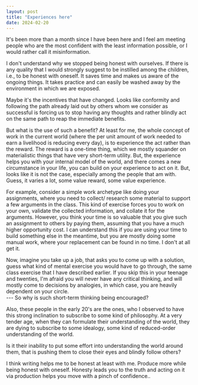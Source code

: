 ```yaml
---
layout: post
title: "Experiences here"
date: 2024-02-20
---
```



It's been more than a month since I have been here and I feel am meeting people who are the most confident with the least information possible, or  I would rather call it misinformation.

I don't understand why we stopped being honest with ourselves. If there is any quality that I would strongly suggest to be instilled among the children, i.e., to be honest with oneself. It saves time and makes us aware of the ongoing things. It takes practice and can easily be washed away by the environment in which we are exposed.

Maybe it's the incentives that have changed. Looks like conformity and following the path already laid out by others whom we consider as successful is forcing us to stop having any thoughts and rather blindly act on the same path to reap the immediate benefits.

But what is the use of such a benefit? At least for me, the whole concept of work in the current world (where the per unit amount of work needed to earn a livelihood is reducing every day), is to experience the act rather than the reward. The reward is a one-time thing, which we mostly squander on materialistic things that have very short-term utility. 
But, the experience helps you with your internal model of the world, and there comes a new circumstance in your life, you can build on your experience to act on it. But, looks like it is not the case, especially among the people that am with. Guess, it varies a lot, some value reward, some value experience.

For example, consider a simple work archetype like doing your assignments, where you need to collect/ research some material to support a few arguments in the class. This kind of exercise forces you to work on your own, validate the collected information, and collate it for the arguments. However, you think your time is so valuable that you give such an assignment to others by paying them, assuming that you have a much higher opportunity cost. I can understand this if you are using your time to build something else in the meantime, but you are mostly doing some manual work, where your replacement can be found in no time. I don't at all get it.

Now, imagine you take up a job, that asks you to come up with a solution, guess what kind of mental exercise you would have to go through, the same class exercise that I have described earlier. If you skip this in your teenage and twenties, I'm afraid you will never have any critical thinking, and will mostly come to decisions by analogies, in which case, you are heavily dependent on your circle. <br>
--- So why is such short-term thinking being encouraged?

Also, these people in the early 20's are the ones, who I observed to have this strong inclination to subscribe to some kind of philosophy. At a very tender age, when they can formulate their understanding of the world, they are dying to subscribe to some idealogy, some kind of reduced-order understanding of the world. 

Is it their inability to put some effort into understanding the world around them, that is pushing them to close their eyes and blindly follow others? 

I think writing helps me to be honest at least with me. Produce more while being honest with oneself. Honesty leads you to the truth and acting on it via production helps you move with a pinch of confidence..

